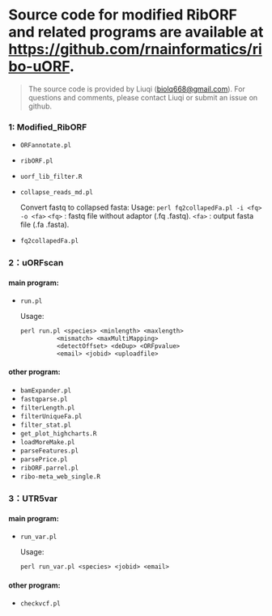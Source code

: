 # Source code for modified RibORF and related programs are available at https://github.com/rnainformatics/ribo-uORF.

> The source code is provided by Liuqi (biolq668@gmail.com). For questions and comments, please contact Liuqi or submit an issue on github.

### 1: Modified_RibORF

- `ORFannotate.pl`

- `ribORF.pl`

- `uorf_lib_filter.R`

- `collapse_reads_md.pl`

  Convert fastq to collapsed fasta:
      Usage: `perl fq2collapedFa.pl -i <fq> -o <fa>`
      `<fq>` : fastq file without adaptor (.fq .fastq).
      `<fa>` : output fasta file (.fa .fasta).

- `fq2collapedFa.pl`

### 2：uORFscan

####  main program:

- `run.pl`   

  Usage:
  
  ```perl
  perl run.pl <species> <minlength> <maxlength>
  			<mismatch> <maxMultiMapping> 
  			<detectOffset> <deDup> <ORFpvalue> 
  			<email> <jobid> <uploadfile>
  ```

#### other program:

- `bamExpander.pl`
- `fastqparse.pl`
- `filterLength.pl`
- `filterUniqueFa.pl`
- `filter_stat.pl`
- `get_plot_highcharts.R`
- `loadMoreMake.pl`
- `parseFeatures.pl`
- `parsePrice.pl`
- `ribORF.parrel.pl`
- `ribo-meta_web_single.R`

### 3：UTR5var

####  main program:
- `run_var.pl` 

  Usage:

  ```perl
  perl run_var.pl <species> <jobid> <email>
  ```
####  other program:
- `checkvcf.pl`

